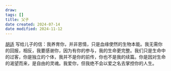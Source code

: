 ```yaml
---
draw:
tags: []
title: 父子
date created: 2024-07-14
date modified: 2024-11-12
---
```


[胡适](胡适.md) 写给儿子的信：我养育你，并非恩情，只是血缘使然的生物本能。我无需你的回报，相反，我要感谢你，因为有你的参与，我的生命更完整。我们只是生命中的过客，你是独立的个体，我并不是你的前传，你也不是我的续篇。你是因对生命的渴望而来，是自由的灵魂。我爱你，但我绝不会以爱之名去掌控你的人生。
